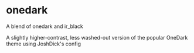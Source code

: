 # onedark
A blend of onedark and ir_black

A slightly higher-contrast, less washed-out version of the popular OneDark theme using JoshDick's config
